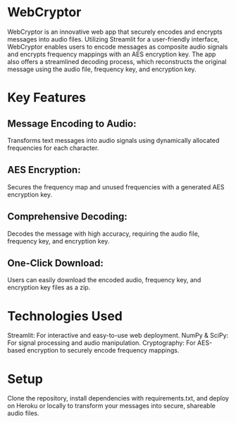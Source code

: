 # WebCryptor
WebCryptor is an innovative web app that securely encodes and encrypts messages into audio files. Utilizing Streamlit for a user-friendly interface, WebCryptor enables users to encode messages as composite audio signals and encrypts frequency mappings with an AES encryption key. The app also offers a streamlined decoding process, which reconstructs the original message using the audio file, frequency key, and encryption key.

# Key Features
## Message Encoding to Audio:
Transforms text messages into audio signals using dynamically allocated frequencies for each character.
## AES Encryption: 
Secures the frequency map and unused frequencies with a generated AES encryption key.
## Comprehensive Decoding: 
Decodes the message with high accuracy, requiring the audio file, frequency key, and encryption key.
## One-Click Download: 
Users can easily download the encoded audio, frequency key, and encryption key files as a zip.

# Technologies Used
Streamlit: For interactive and easy-to-use web deployment.
NumPy & SciPy: For signal processing and audio manipulation.
Cryptography: For AES-based encryption to securely encode frequency mappings.
# Setup
Clone the repository, install dependencies with requirements.txt, and deploy on Heroku or locally to transform your messages into secure, shareable audio files.
